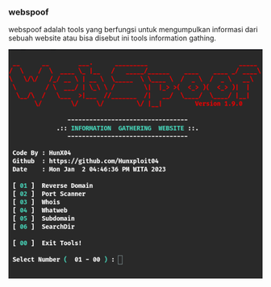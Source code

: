 ### webspoof
webspoof adalah tools yang berfungsi untuk mengumpulkan informasi dari sebuah website atau bisa disebut ini tools information gathing.

<img src="https://github.com/Hunxploit04/webspoof/blob/main/webspoof.png">
